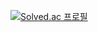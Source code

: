 [![Solved.ac 프로필](http://mazassumnida.wtf/api/v2/generate_badge?boj=유저네임)](https://solved.ac/mythofys)
